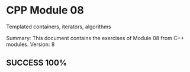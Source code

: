 # CPP Module 08

Templated containers, iterators, algorithms

Summary:
This document contains the exercises of Module 08 from C++ modules.
Version: 8

## SUCCESS 100%
